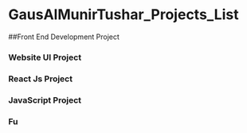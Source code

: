 # GausAlMunirTushar_Projects_List
##Front End Development Project
### Website UI Project
### React Js Project
### JavaScript Project
### Fu
